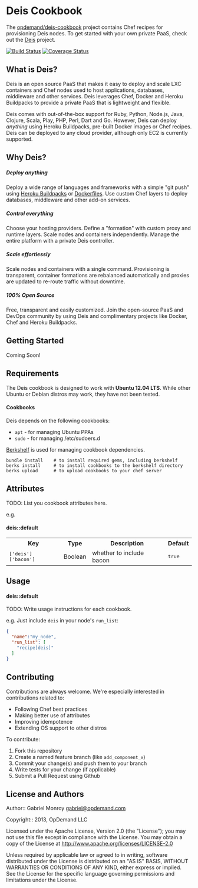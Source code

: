 # Deis Cookbook
The [opdemand/deis-cookbook](https://github.com/opdemand/deis-chef) project
contains Chef recipes for provisioning Deis nodes.
To get started with your own private PaaS, check out the
[Deis](https://github.com/opdemand/deis) project.

[![Build Status](https://travis-ci.org/opdemand/deis.png)](https://travis-ci.org/opdemand/deis)
[![Coverage Status](https://coveralls.io/repos/opdemand/deis/badge.png?branch=master)](https://coveralls.io/r/opdemand/deis?branch=master)

## What is Deis?
Deis is an open source PaaS that makes it easy to deploy and scale LXC containers and Chef nodes used to host applications, databases, middleware and other services. Deis leverages Chef, Docker and Heroku Buildpacks to provide a private PaaS that is lightweight and flexible.Deis comes with out-of-the-box support for Ruby, Python, Node.js, Java, Clojure, Scala, Play, PHP, Perl, Dart and Go.  However, Deis can deploy *anything* using Heroku Buildpacks, pre-built Docker images or Chef recipes.  Deis can be deployed to any cloud provider, although only EC2 is currently supported.## Why Deis?##### Deploy anything

Deploy a wide range of languages and frameworks with a simple "git push" using [Heroku Buildpacks](https://devcenter.heroku.com/articles/buildpacks) or [Dockerfiles](http://docs.docker.io/en/latest/use/builder/).  Use custom Chef layers to deploy databases, middleware and other add-on services.
##### Control everything
Choose your hosting providers.  Define a "formation" with custom proxy and runtime layers.  Scale nodes and containers independently.  Manage the entire platform with a private Deis controller.
##### Scale effortlessly
Scale nodes and containers with a single command.  Provisioning is transparent, container formations are rebalanced automatically and proxies are updated to re-route traffic without downtime.
##### 100% Open Source
Free, transparent and easily customized.  Join the open-source PaaS and DevOps community by using Deis and complimentary projects like Docker, Chef and Heroku Buildpacks.## Getting Started
Coming Soon!

## Requirements

The Deis cookbook is designed to work with **Ubuntu 12.04 LTS**.  While other Ubuntu or Debian distros may work, they have not been tested.

#### Cookbooks

Deis depends on the following cookbooks:

- `apt` - for managing Ubuntu PPAs
- `sudo` - for managing /etc/sudoers.d

[Berkshelf](http://berkshelf.com) is used for managing cookbook dependencies.

    bundle install    # to install required gems, including berkshelf
    berks install     # to install cookbooks to the berkshelf directory
    berks upload      # to upload cookbooks to your chef server


Attributes
----------
TODO: List you cookbook attributes here.

e.g.
#### deis::default
<table>
  <tr>
    <th>Key</th>
    <th>Type</th>
    <th>Description</th>
    <th>Default</th>
  </tr>
  <tr>
    <td><tt>['deis']['bacon']</tt></td>
    <td>Boolean</td>
    <td>whether to include bacon</td>
    <td><tt>true</tt></td>
  </tr>
</table>

Usage
-----
#### deis::default
TODO: Write usage instructions for each cookbook.

e.g.
Just include `deis` in your node's `run_list`:

```json
{
  "name":"my_node",
  "run_list": [
    "recipe[deis]"
  ]
}
```

Contributing
------------
Contributions are always welcome.  We're especially interested in contributions related to:

 * Following Chef best practices
 * Making better use of attributes
 * Improving idempotence
 * Extending OS support to other distros

To contribute:

1. Fork this repository
2. Create a named feature branch (like `add_component_x`)
3. Commit your change(s) and push them to your branch
4. Write tests for your change (if applicable)
5. Submit a Pull Request using Github

License and Authors
-------------------
Author:: Gabriel Monroy <gabriel@opdemand.com>

Copyright:: 2013, OpDemand LLC

Licensed under the Apache License, Version 2.0 (the "License"); you may not use this file except in compliance with the License. You may obtain a copy of the License at <http://www.apache.org/licenses/LICENSE-2.0>

Unless required by applicable law or agreed to in writing, software distributed under the License is distributed on an "AS IS" BASIS, WITHOUT WARRANTIES OR CONDITIONS OF ANY KIND, either express or implied. See the License for the specific language governing permissions and limitations under the License.
